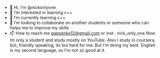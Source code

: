 - 👋 Hi, I’m @nickonlyone
- 👀 I’m interested in learning c++
- 🌱 I’m currently learning c++
- 💞️ I’m looking to collaborate on another students or someone who can helps me to improve my skills
- 📫 How to reach me gapeenko12@gmail.com or inst : nick_only_one
Now Im only a student and study mostly on YouTube. Also I study in coursera, but, friendly speaking, its too hard for me. But I'm doing my best. English is my second language, so I'm not so good at it.

<!---
nickonlyone/nickonlyone is a ✨ special ✨ repository because its `README.md` (this file) appears on your GitHub profile.
You can click the Preview link to take a look at your changes.
--->
